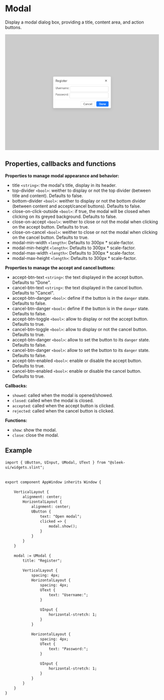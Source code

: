# Modal
Display a modal dialog box, providing a title, content area, and action buttons.    

![modal presentation](images/modal.png)

## Properties, callbacks and functions
**Properties to manage modal appearance and behavior:**
- title `<string>`: the modal's title, display in its header.
- top-divider `<bool>`: weither to display or not the top divider (between title and content). Defaults to false.
- bottom-divider `<bool>`: weither to display or not the bottom divider (between content and accept/cancel buttons). Defaults to false.
- close-on-click-outside `<bool>`: if true, the modal will be closed when clicking on its greyed background. Defaults to false.
- close-on-accept `<bool>`: weither to close or not the modal when clicking on the accept button. Defaults to true.
- close-on-cancel `<bool>`: weither to close or not the modal when clicking on the cancel button. Defaults to true.
- modal-min-width `<length>`: Defaults to 300px * scale-factor.
- modal-min-height `<length>`: Defaults to 300px * scale-factor.
- modal-max-width `<length>`: Defaults to 300px * scale-factor.
- modal-max-height `<length>`: Defaults to 300px * scale-factor.

**Properties to manage the accept and cancel buttons:**
- accept-btn-text `<string>`: the text displayed in the accept button. Defaults to "Done".
- cancel-btn-text `<string>`: the text displayed in the cancel button. Defaults to "Cancel".
- accept-btn-danger `<bool>`: define if the button is in the `danger` state. Defaults to false.
- cancel-btn-danger `<bool>`: define if the button is in the `danger` state. Defaults to false.
- accept-btn-toggle `<bool>`: allow to display or not the accept button. Defaults to true.
- cancel-btn-toggle `<bool>`: allow to display or not the cancel button. Defaults to true.
- accept-btn-danger `<bool>`: allow to set the button to its `danger` state. Defaults to false.
- cancel-btn-danger `<bool>`: allow to set the button to its `danger` state. Defaults to false.
- accept-btn-enabled `<bool>`: enable or disable the accept button. Defaults to true.
- cancel-btn-enabled `<bool>`: enable or disable the cancel button. Defaults to true.

**Callbacks:**
- `showed`: called when the modal is opened/showed.
- `closed`: called when the modal is closed.
- `accepted`: called when the accept button is clicked.
- `rejected`: called when the cancel button is clicked.

**Functions:**
- `show`: show the modal.
- `close`: close the modal.

## Example
```slint
import { UButton, UInput, UModal, UText } from "@sleek-ui/widgets.slint";


export component AppWindow inherits Window {
	
    VerticalLayout {
        alignment: center;
        HorizontalLayout {
            alignment: center;
            UButton {
                text: "Open modal";
                clicked => {
                    modal.show();
                }
            }
        }
    }

    modal := UModal {
        title: "Register";

        VerticalLayout {
            spacing: 4px;
            HorizontalLayout {
                spacing: 4px;
                UText {
                    text: "Username:";
                }

                UInput {
                    horizontal-stretch: 1;
                }
            }

            HorizontalLayout {
                spacing: 4px;
                UText {
                    text: "Password:";
                }

                UInput {
                    horizontal-stretch: 1;
                }
            }
        }
    }
}
```